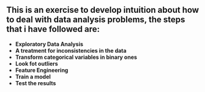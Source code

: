 ## This is an exercise to develop intuition about how to deal with data analysis problems, the steps that i have followed are:

* **Exploratory Data Analysis**
* **A treatment for inconsistencies in the data**
* **Transform categorical variables in binary ones**
* **Look fot outliers**
* **Feature Engineering**
* **Train a model**
* **Test the results**
